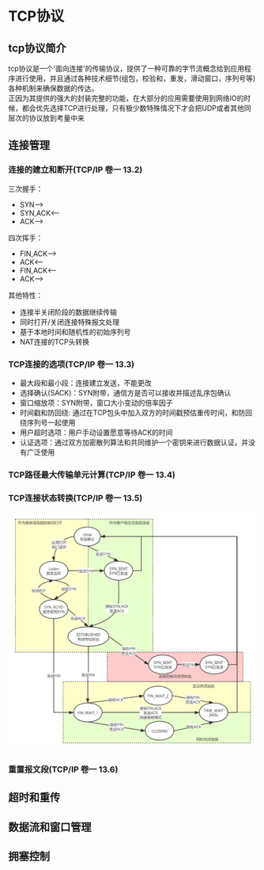 # TCP协议

## tcp协议简介

tcp协议是一个'面向连接'的传输协议，提供了一种可靠的字节流概念给到应用程序进行使用，并且通过各种技术细节(组包，校验和，重发，滑动窗口，序列号等)各种机制来确保数据的传达。  
正因为其提供的强大的封装完整的功能，在大部分的应用需要使用到网络IO的时候，都会优先选择TCP进行处理，只有极少数特殊情况下才会把UDP或者其他同层次的协议放到考量中来

## 连接管理

### 连接的建立和断开(TCP/IP 卷一 13.2)

三次握手：
+ SYN-->
+ SYN,ACK<--
+ ACK-->

四次挥手：
 + FIN,ACK-->
 + ACK<--
 + FIN,ACK<--
 + ACK-->

其他特性：
+ 连接半关闭阶段的数据继续传输
+ 同时打开/关闭连接特殊报文处理
+ 基于本地时间和随机性的初始序列号
+ NAT连接的TCP头转换

### TCP连接的选项(TCP/IP 卷一 13.3)
+ 最大段和最小段：连接建立发送，不能更改
+ 选择确认(SACK)：SYN附带，通信方是否可以接收并描述乱序包确认
+ 窗口缩放项：SYN附带，窗口大小变动的倍率因子
+ 时间戳和防回绕: 通过在TCP包头中加入双方的时间戳预估重传时间，和防回绕序列号一起使用
+ 用户超时选项：用户手动设置愿意等待ACK的时间
+ 认证选项：通过双方加密散列算法和共同维护一个密钥来进行数据认证，并没有广泛使用

### TCP路径最大传输单元计算(TCP/IP 卷一 13.4)


### TCP连接状态转换(TCP/IP 卷一 13.5)
![TCP连接状态转移图](pic/tcp_status.png)
### 重置报文段(TCP/IP 卷一 13.6)

## 超时和重传

## 数据流和窗口管理

## 拥塞控制